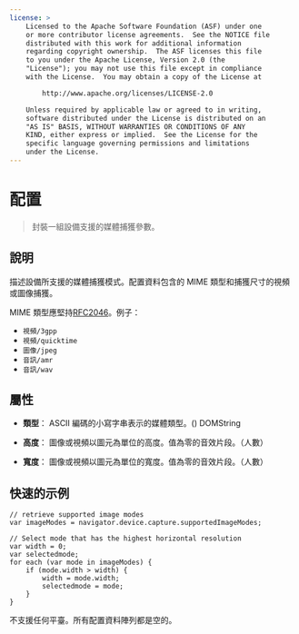 ```yaml
---
license: >
    Licensed to the Apache Software Foundation (ASF) under one
    or more contributor license agreements.  See the NOTICE file
    distributed with this work for additional information
    regarding copyright ownership.  The ASF licenses this file
    to you under the Apache License, Version 2.0 (the
    "License"); you may not use this file except in compliance
    with the License.  You may obtain a copy of the License at

        http://www.apache.org/licenses/LICENSE-2.0

    Unless required by applicable law or agreed to in writing,
    software distributed under the License is distributed on an
    "AS IS" BASIS, WITHOUT WARRANTIES OR CONDITIONS OF ANY
    KIND, either express or implied.  See the License for the
    specific language governing permissions and limitations
    under the License.
---
```


# 配置

> 封裝一組設備支援的媒體捕獲參數。

## 說明

描述設備所支援的媒體捕獲模式。配置資料包含的 MIME 類型和捕獲尺寸的視頻或圖像捕獲。

MIME 類型應堅持[RFC2046][1]。例子：

 [1]: http://www.ietf.org/rfc/rfc2046.txt

*   `視頻/3gpp`
*   `視頻/quicktime`
*   `圖像/jpeg`
*   `音訊/amr`
*   `音訊/wav`

## 屬性

*   **類型**： ASCII 編碼的小寫字串表示的媒體類型。() DOMString

*   **高度**： 圖像或視頻以圖元為單位的高度。值為零的音效片段。（人數）

*   **寬度**： 圖像或視頻以圖元為單位的寬度。值為零的音效片段。（人數）

## 快速的示例

    // retrieve supported image modes
    var imageModes = navigator.device.capture.supportedImageModes;
    
    // Select mode that has the highest horizontal resolution
    var width = 0;
    var selectedmode;
    for each (var mode in imageModes) {
        if (mode.width > width) {
            width = mode.width;
            selectedmode = mode;
        }
    }
    

不支援任何平臺。所有配置資料陣列都是空的。